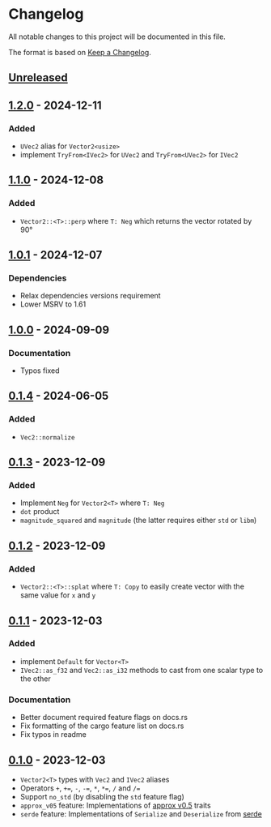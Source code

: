 # Changelog

All notable changes to this project will be documented in this file.

The format is based on [Keep a Changelog](https://keepachangelog.com/en/1.0.0/).


## [Unreleased]


## [1.2.0] - 2024-12-11

### Added

* `UVec2` alias for `Vector2<usize>`
* implement `TryFrom<IVec2>` for `UVec2` and `TryFrom<UVec2>` for `IVec2`



## [1.1.0] - 2024-12-08


### Added

* `Vector2::<T>::perp` where `T: Neg` which returns the vector rotated by 90°


## [1.0.1] - 2024-12-07

### Dependencies

* Relax dependencies versions requirement
* Lower MSRV to 1.61


## [1.0.0] - 2024-09-09

### Documentation

* Typos fixed


## [0.1.4] - 2024-06-05


### Added

* `Vec2::normalize`


## [0.1.3] - 2023-12-09


### Added

* Implement `Neg` for `Vector2<T>` where `T: Neg`
* `dot` product
* `magnitude_squared` and `magnitude` (the latter requires either `std` or `libm`)


## [0.1.2] - 2023-12-09

### Added

* `Vector2::<T>::splat` where `T: Copy` to easily create vector with the same value for `x` and `y`


## [0.1.1] - 2023-12-03

### Added

* implement `Default` for `Vector<T>`
* `IVec2::as_f32` and `Vec2::as_i32` methods to cast from one scalar type to the other


### Documentation

* Better document required feature flags on docs.rs
* Fix formatting of the cargo feature list on docs.rs
* Fix typos in readme


## [0.1.0] - 2023-12-03

* `Vector2<T>` types with `Vec2` and `IVec2` aliases
* Operators `+`, `+=`, `-`, `-=`, `*`, `*=`, `/` and `/=`
* Support `no_std` (by disabling the `std` feature flag)
* `approx_v05` feature: Implementations of [approx v0.5](https://docs.rs/approx/0.5) traits
* `serde` feature: Implementations of `Serialize` and `Deserialize` from [serde](https://docs.rs/serde/1)


[Unreleased]: https://github.com/jcornaz/beancount_parser_2/compare/v1.2.0...HEAD
[1.2.0]: https://github.com/jcornaz/beancount_parser_2/compare/v1.1.0...v1.2.0
[1.1.0]: https://github.com/jcornaz/beancount_parser_2/compare/v1.0.1...v1.1.0
[1.0.1]: https://github.com/jcornaz/beancount_parser_2/compare/v1.0.0...v1.0.1
[1.0.0]: https://github.com/jcornaz/beancount_parser_2/compare/v0.1.4...v1.0.0
[0.1.4]: https://github.com/jcornaz/beancount_parser_2/compare/v0.1.3...v0.1.4
[0.1.3]: https://github.com/jcornaz/beancount_parser_2/compare/v0.1.2...v0.1.3
[0.1.2]: https://github.com/jcornaz/beancount_parser_2/compare/v0.1.1...v0.1.2
[0.1.1]: https://github.com/jcornaz/beancount_parser_2/compare/v0.1.0...v0.1.1
[0.1.0]: https://github.com/jcornaz/aline/compare/...v0.1.0
